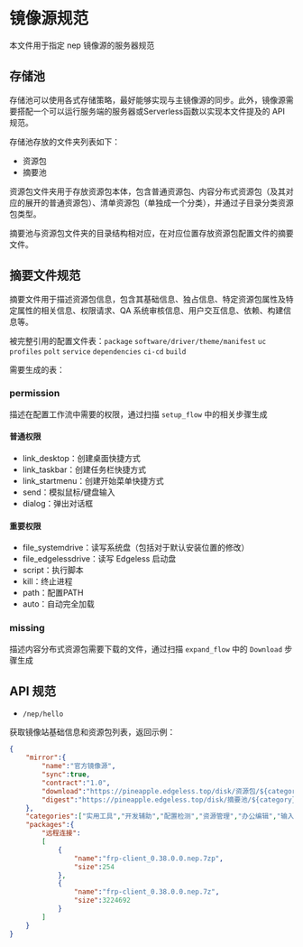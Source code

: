 # 镜像源规范
本文件用于指定 nep 镜像源的服务器规范

## 存储池
存储池可以使用各式存储策略，最好能够实现与主镜像源的同步。此外，镜像源需要搭配一个可以运行服务端的服务器或Serverless函数以实现本文件提及的 API 规范。

存储池存放的文件夹列表如下：
- 资源包
- 摘要池

资源包文件夹用于存放资源包本体，包含普通资源包、内容分布式资源包（及其对应的展开的普通资源包）、清单资源包（单独成一个分类），并通过子目录分类资源包类型。

摘要池与资源包文件夹的目录结构相对应，在对应位置存放资源包配置文件的摘要文件。

## 摘要文件规范
摘要文件用于描述资源包信息，包含其基础信息、独占信息、特定资源包属性及特定属性的相关信息、权限请求、QA 系统审核信息、用户交互信息、依赖、构建信息等。

被完整引用的配置文件表：`package` `software/driver/theme/manifest` `uc` `profiles` `polt` `service` `dependencies` `ci-cd` `build`

需要生成的表：

### permission
描述在配置工作流中需要的权限，通过扫描 `setup_flow` 中的相关步骤生成

#### 普通权限
- link_desktop：创建桌面快捷方式
- link_taskbar：创建任务栏快捷方式
- link_startmenu：创建开始菜单快捷方式
- send：模拟鼠标/键盘输入
- dialog：弹出对话框

#### 重要权限
- file_systemdrive：读写系统盘（包括对于默认安装位置的修改）
- file_edgelessdrive：读写 Edgeless 启动盘
- script：执行脚本
- kill：终止进程
- path：配置PATH
- auto：自动完全加载

### missing
描述内容分布式资源包需要下载的文件，通过扫描 `expand_flow` 中的 `Download` 步骤生成

## API 规范
- `/nep/hello`

获取镜像站基础信息和资源包列表，返回示例：

```json
{
    "mirror":{
        "name":"官方镜像源",
        "sync":true,
        "contract":"1.0",
        "download":"https://pineapple.edgeless.top/disk/资源包/${category}/${name}",
        "digest":"https://pineapple.edgeless.top/disk/摘要池/${category}/${name}"
    },
    "categories":["实用工具","开发辅助","配置检测","资源管理","办公编辑","输入法","录屏看图","磁盘数据","安全急救","即时通讯","安装备份","游戏娱乐","运行环境","压缩镜像","美化增强","驱动管理","下载上传","浏览器","影音播放","远程连接"],
    "packages":{
        "远程连接":
        [
            {
                "name":"frp-client_0.38.0.0.nep.7zp",
                "size":254
            },
            {
                "name":"frp-client_0.38.0.0.nep.7z",
                "size":3224692
            }
        ]
    }
}
```